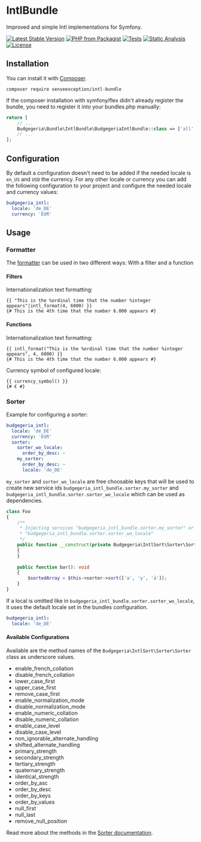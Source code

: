 # IntlBundle

Improved and simple Intl implementations for Symfony.

[![Latest Stable Version](http://poser.pugx.org/senseexception/intl-bundle/v)](https://packagist.org/packages/senseexception/intl-bundle)
[![PHP from Packagist](https://img.shields.io/packagist/php-v/senseexception/intl-bundle.svg)](https://packagist.org/packages/senseexception/intl-bundle)
[![Tests](https://github.com/SenseException/IntlBundle/actions/workflows/tests.yml/badge.svg)](https://github.com/SenseException/IntlBundle/actions/workflows/tests.yml)
[![Static Analysis](https://github.com/SenseException/IntlBundle/actions/workflows/static-analysis.yml/badge.svg)](https://github.com/SenseException/IntlBundle/actions/workflows/static-analysis.yml)
[![License](http://poser.pugx.org/senseexception/intl-bundle/license)](https://packagist.org/packages/senseexception/intl-bundle)

## Installation

You can install it with [Composer](https://getcomposer.org/).

```
composer require senseexception/intl-bundle
```

If the composer installation with symfony/flex didn't already register the bundle, you need to register it into your
bundles.php manually:

``` php
return [
    // ...
    Budgegeria\Bundle\IntlBundle\BudgegeriaIntlBundle::class => ['all' => true],
    // ...
];
```

## Configuration

By default a configuration doesn't need to be added if the needed locale is `en_US` and `USD` the currency. For any other
locale or currency you can add the following configuration to your project and configure the needed locale and currency
values:

``` yaml
budgegeria_intl:
  locale: 'de_DE'
  currency: 'EUR'
```

## Usage

### Formatter

The [formatter](https://senseexception.github.io/intl-format/#predefined-formats) can be used in two different ways: 
With a filter and a function

#### Filters

Internationalization text formatting:
``` twig
{{ "This is the %ordinal time that the number %integer appears"|intl_format(4, 6000) }}
{# This is the 4th time that the number 6.000 appears #}
```

#### Functions

Internationalization text formatting:
``` twig
{{ intl_format("This is the %ordinal time that the number %integer appears", 4, 6000) }}
{# This is the 4th time that the number 6.000 appears #}
```

Currency symbol of configured locale:
``` twig
{{ currency_symbol() }}
{# € #}
```

### Sorter

Example for configuring a sorter:

``` yaml
budgegeria_intl:
  locale: 'de_DE'
  currency: 'EUR'
  sorter:
    sorter_wo_locale:
      order_by_desc: ~
    my_sorter:
      order_by_desc: ~
      locale: 'de_DE'
```

`my_sorter` and `sorter_wo_locale` are free choosable keys that will be used to create new service ids
`budgegeria_intl_bundle.sorter.my_sorter` and `budgegeria_intl_bundle.sorter.sorter_wo_locale` which
can be used as dependencies.

``` php
class Foo
{
    /**
     * Injecting services "budgegeria_intl_bundle.sorter.my_sorter" or
     * "budgegeria_intl_bundle.sorter.sorter_wo_locale"
     */
    public function __construct(private Budgegeria\IntlSort\Sorter\Sorter $sorter)
    {
    }
    
    public function bar(): void
    {
        $sortedArray = $this->sorter->sort(['a', 'y', 'ä']);
    }
}
```

If a local is omitted like in `budgegeria_intl_bundle.sorter.sorter_wo_locale`,
it uses the default locale set in the bundles configuration.

``` yaml
budgegeria_intl:
  locale: 'de_DE'
```

#### Available Configurations

Available are the method names of the `Budgegeria\IntlSort\Sorter\Sorter` class as underscore values.

* enable_french_collation
* disable_french_collation
* lower_case_first
* upper_case_first
* remove_case_first
* enable_normalization_mode
* disable_normalization_mode
* enable_numeric_collation
* disable_numeric_collation
* enable_case_level
* disable_case_level
* non_ignorable_alternate_handling
* shifted_alternate_handling
* primary_strength
* secondary_strength
* tertiary_strength
* quaternary_strength
* identical_strength
* order_by_asc
* order_by_desc
* order_by_keys
* order_by_values
* null_first
* null_last
* remove_null_position

Read more about the methods in the 
[Sorter documentation](https://senseexception.github.io/intl-sort/sorter-builder.html).
